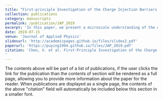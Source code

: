 ```yaml
---
title: "First-principle Investigation of the Charge Injection Barriers of Polyethylene and Polytetrafluoroethylene Oligomers"
collection: publications
category: manuscripts
permalink: /publication/JAP_2019
excerpt: 'In this paper, we present a microscale understanding of the origins and comparative analysis of charge injection barriers from metal to polyethylene and polytetrafluoroethylene.'
date: 2019-07-15
venue: 'Journal of Applied Physics'
slidesurl: 'http://academicpages.github.io/files/slides2.pdf'
paperurl: 'https://puying1994.github.io/files/JAP_2019.pdf'
citation: 'Chen, X. et al. First-Principle Investigation of the Charge Injection Barriers of Polyethylene and Polytetrafluoroethylene Oligomers. Journal of Applied Physics 2019, 126 (3), 035101. https://doi.org/10.1063/1.5089863.
'
---
```


The contents above will be part of a list of publications, if the user clicks the link for the publication than the contents of section will be rendered as a full page, allowing you to provide more information about the paper for the reader. When publications are displayed as a single page, the contents of the above "citation" field will automatically be included below this section in a smaller font.
